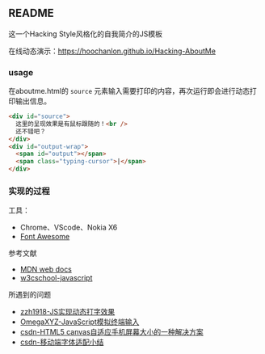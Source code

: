 ## README 

这一个Hacking Style风格化的自我简介的JS模板

在线动态演示：https://hoochanlon.github.io/Hacking-AboutMe

<!--
[![2012.png](https://i.loli.net/2020/06/14/7OMUfBRkqzce1xA.png)](http://cn.hk.uy/h4V)
-->

### usage

在aboutme.html的 `source` 元素输入需要打印的内容，再次运行即会进行动态打印输出信息。

```html
<div id="source">
  这里的呈现效果是有鼠标跟随的！<br />
  还不错吧？
</div>
<div id="output-wrap">
  <span id="output"></span>
  <span class="typing-cursor">|</span>
</div>
```

### 实现的过程

工具：

* Chrome、VScode、Nokia X6
* [Font Awesome](https://www.thinkcmf.com/font/search/index.html)

参考文献

* [MDN web docs](https://developer.mozilla.org/en-US/docs/Web/JavaScript)
* [w3cschool-javascript](https://www.w3school.com.cn/js/index.asp)

所遇到的问题
 
* [zzh1918-JS实现动态打字效果](https://blog.csdn.net/qq_37860930/article/details/80859473)
* [OmegaXYZ-JavaScript模拟终端输入](https://www.omegaxyz.com/2018/07/01/javascript-terminal/)
* [csdn-HTML5 canvas自适应手机屏幕大小的一种解决方案](https://blog.csdn.net/qq_39687901/article/details/104071957)
* [csdn-移动端字体适配小结](https://blog.csdn.net/lixinyi0622/article/details/87347816)
